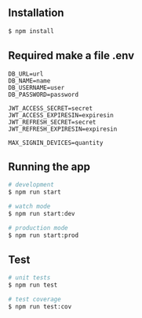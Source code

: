 ## Installation

```bash
$ npm install
```

## Required make a file .env

```
DB_URL=url
DB_NAME=name
DB_USERNAME=user
DB_PASSWORD=password

JWT_ACCESS_SECRET=secret
JWT_ACCESS_EXPIRESIN=expiresin
JWT_REFRESH_SECRET=secret
JWT_REFRESH_EXPIRESIN=expiresin

MAX_SIGNIN_DEVICES=quantity
```

## Running the app

```bash
# development
$ npm run start

# watch mode
$ npm run start:dev

# production mode
$ npm run start:prod
```

## Test

```bash
# unit tests
$ npm run test

# test coverage
$ npm run test:cov
```
